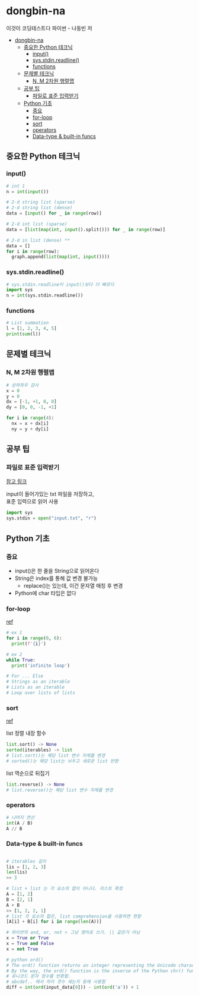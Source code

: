 # dongbin-na

이것이 코딩테스트다 파이썬 - 나동빈 저

- [dongbin-na](#dongbin-na)
  - [중요한 Python 테크닉](#중요한-python-테크닉)
    - [input()](#input)
    - [sys.stdin.readline()](#sysstdinreadline)
    - [functions](#functions)
  - [문제별 테크닉](#문제별-테크닉)
    - [N, M 2차원 행렬맵](#n-m-2차원-행렬맵)
  - [공부 팁](#공부-팁)
    - [파일로 표준 입력받기](#파일로-표준-입력받기)
  - [Python 기초](#python-기초)
    - [중요](#중요)
    - [for-loop](#for-loop)
    - [sort](#sort)
    - [operators](#operators)
    - [Data-type & built-in funcs](#data-type--built-in-funcs)

## 중요한 Python 테크닉

### input()

```python
# int 1
n = int(input())

# 2-d string list (sparse)
# 2-d string list (dense)
data = [input() for _ in range(row)]

# 2-d int list (sparse)
data = [list(map(int, input().split())) for _ in range(row)]

# 2-d in list (dense) **
data = []
for i in range(row):
  graph.append(list(map(int, input())))
```

### sys.stdin.readline()

```python
# sys.stdin.readline이 input()보다 더 빠르다
import sys
n = int(sys.stdin.readline())
```

### functions

```python
# List summation
l = [1, 2, 3, 4, 5]
print(sum(l))
```

## 문제별 테크닉

### N, M 2차원 행렬맵

```python
# 상하좌우 검사
x = 0
y = 0
dx = [-1, +1, 0, 0]
dy = [0, 0, -1, +1]

for i in range(4):
  nx = x + dx[i]
  ny = y + dy[i]
```

## 공부 팁

### 파일로 표준 입력받기

[참고 링크](https://itcrowd2016.tistory.com/81)

input이 들어가있는 txt 파일을 저장하고,  
표준 입력으로 읽어 사용

```python
import sys
sys.stdin = open("input.txt", "r")
```

## Python 기초

### 중요

- input()은 한 줄을 String으로 읽어온다
- String은 index를 통해 값 변경 불가능
  - replace()는 있는데, 이건 문자열 매칭 후 변경
- Python에 char 타입은 없다

### for-loop

[ref](https://wiki.python.org/moin/ForLoop)

```python
# ex 1
for i in range(0, 6):
  print(f'{i}')

# ex 2
while True:
  print('infinite loop')

# For ... Else
# Strings as an iterable
# Lists as an iterable
# Loop over lists of lists
```

### sort

[ref](https://docs.python.org/ko/3/howto/sorting.html)

list 정렬 내장 함수  

```python
list.sort() -> None
sorted(iterables) -> list
# list.sort()는 해당 list 변수 자체를 변경
# sorted()는 해당 list는 놔두고 새로운 list 반환
```

list 역순으로 뒤집기

```python
list.reverse() -> None
# list.reverse()는 해당 list 변수 자체를 변경
```

### operators

```python
# 나머지 연산
int(A / B)
A // B
```

### Data-type & built-in funcs

```python

# iterables 길이
lis = [1, 2, 3]
len(lis)
>> 3

# list + list 는 각 요소의 합이 아니다. 리스트 확정
A = [1, 2]
B = [2, 1]
A + B
>> [1, 2, 2, 1]
# list 각 요소의 합은, list comprehension을 사용하면 편함
[A[i] + B[i] for i in range(len(A))]

# 파이썬의 and, or, not > 그냥 영어로 쓰기. || 같은거 아님
x = True or True
x = True and False
x = not True

# python ord()
# The ord() function returns an integer representing the Unicode character.
# By the way, the ord() function is the inverse of the Python chr() function.
# 유니코드 문자 정수를 반환함.
# abcdef.. 에서 차이 갯수 세는지 등에 사용함
diff = int(ord(input_data[0])) - int(ord('a')) + 1
```
